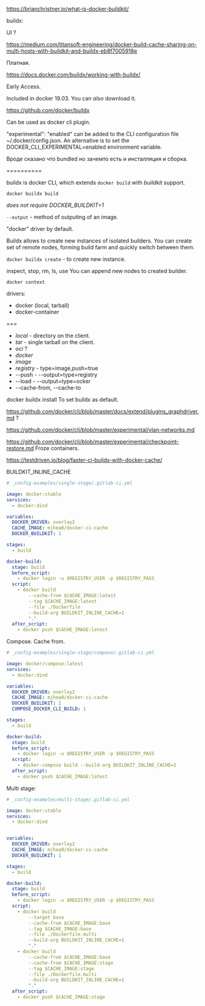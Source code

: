 https://brianchristner.io/what-is-docker-buildkit/

buildx:

UI ?

https://medium.com/titansoft-engineering/docker-build-cache-sharing-on-multi-hosts-with-buildkit-and-buildx-eb8f7005918e

Платная.

https://docs.docker.com/buildx/working-with-buildx/

Early Access.

Included in docker 19.03.
You can *also* download it.



https://github.com/docker/buildx

Can be used as docker cli plugin.

"experimental": "enabled" can be added to the CLI configuration file ~/.docker/config.json. An alternative is to set the DOCKER_CLI_EXPERIMENTAL=enabled environment variable.

Вроде сказано что bundled но зачемто есть и инсталляция и сборка.

==========

buildx is docker CLI, which extends `docker build` with *buildkit* support.

`docker buildx build`

*does not require DOCKER_BUILDKIT=1*

`--output` - method of outputing of an image.

"docker" driver by default.

Buildx allows to create new instances of isolated builders.
You can create set of remote nodes, forming build farm and quickly switch
between them.

`docker buildx create` - to create new instance.

inspect, stop, rm, ls, use
You can append new nodes to created builder.

`docker context`

drivers:
* docker (local, tarball)
* docker-container

===

* *local* - directory on the client.
* *tar* - single tarball on the client.
* *oci* ?
* *docker*
* *image*
* *registry* - type=image,push=true
* --push - --output=type=registry
* --load - --output=type=ocker
* --cache-from, --cache-to

docker buildx install
To set buildx as default.


https://github.com/docker/cli/blob/master/docs/extend/plugins_graphdriver.md ?

https://github.com/docker/cli/blob/master/experimental/vlan-networks.md

https://github.com/docker/cli/blob/master/experimental/checkpoint-restore.md
Froze containers.

https://testdriven.io/blog/faster-ci-builds-with-docker-cache/

BUILDKIT_INLINE_CACHE

```yml
# _config-examples/single-stage/.gitlab-ci.yml

image: docker:stable
services:
  - docker:dind

variables:
  DOCKER_DRIVER: overlay2
  CACHE_IMAGE: mjhea0/docker-ci-cache
  DOCKER_BUILDKIT: 1

stages:
  - build

docker-build:
  stage: build
  before_script:
    - docker login -u $REGISTRY_USER -p $REGISTRY_PASS
  script:
    - docker build
        --cache-from $CACHE_IMAGE:latest
        --tag $CACHE_IMAGE:latest
        --file ./Dockerfile
        --build-arg BUILDKIT_INLINE_CACHE=1
        "."
  after_script:
    - docker push $CACHE_IMAGE:latest
```

Compose. Cache from.

```yml
# _config-examples/single-stage/compose/.gitlab-ci.yml

image: docker/compose:latest
services:
  - docker:dind

variables:
  DOCKER_DRIVER: overlay2
  CACHE_IMAGE: mjhea0/docker-ci-cache
  DOCKER_BUILDKIT: 1
  COMPOSE_DOCKER_CLI_BUILD: 1

stages:
  - build

docker-build:
  stage: build
  before_script:
    - docker login -u $REGISTRY_USER -p $REGISTRY_PASS
  script:
    - docker-compose build --build-arg BUILDKIT_INLINE_CACHE=1
  after_script:
    - docker push $CACHE_IMAGE:latest
```

Multi stage:

```yml
# _config-examples/multi-stage/.gitlab-ci.yml

image: docker:stable
services:
  - docker:dind


variables:
  DOCKER_DRIVER: overlay2
  CACHE_IMAGE: mjhea0/docker-ci-cache
  DOCKER_BUILDKIT: 1

stages:
  - build

docker-build:
  stage: build
  before_script:
    - docker login -u $REGISTRY_USER -p $REGISTRY_PASS
  script:
    - docker build
        --target base
        --cache-from $CACHE_IMAGE:base
        --tag $CACHE_IMAGE:base
        --file ./Dockerfile.multi
        --build-arg BUILDKIT_INLINE_CACHE=1
        "."
    - docker build
        --cache-from $CACHE_IMAGE:base
        --cache-from $CACHE_IMAGE:stage
        --tag $CACHE_IMAGE:stage
        --file ./Dockerfile.multi
        --build-arg BUILDKIT_INLINE_CACHE=1
        "."
  after_script:
    - docker push $CACHE_IMAGE:stage
```













